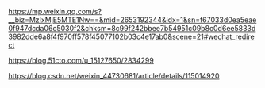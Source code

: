 
https://mp.weixin.qq.com/s?__biz=MzIxMjE5MTE1Nw==&mid=2653192344&idx=1&sn=f67033d0ea5eae0f947dcda06c5030f2&chksm=8c99f242bbee7b54951c09b8c0d6ee5833d3982dde6a8f4f970ff578f45077102b03c4e17ab0&scene=21#wechat_redirect

https://blog.51cto.com/u_15127650/2834299

https://blog.csdn.net/weixin_44730681/article/details/115014920
